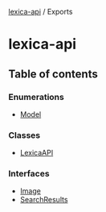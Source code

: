 [lexica-api](readme.md) / Exports

# lexica-api

## Table of contents

### Enumerations

- [Model](enums/Model.md)

### Classes

- [LexicaAPI](classes/LexicaAPI.md)

### Interfaces

- [Image](interfaces/Image.md)
- [SearchResults](interfaces/SearchResults.md)
